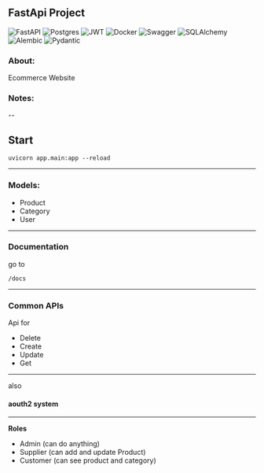 ## FastApi Project
![FastAPI](https://img.shields.io/badge/FastAPI-005571?style=for-the-badge&logo=fastapi)
![Postgres](https://img.shields.io/badge/postgres-%23316192.svg?style=for-the-badge&logo=postgresql&logoColor=white)
![JWT](https://img.shields.io/badge/JWT-black?style=for-the-badge&logo=JSON%20web%20tokens)
![Docker](https://img.shields.io/badge/docker-%230db7ed.svg?style=for-the-badge&logo=docker&logoColor=white)
![Swagger](https://img.shields.io/badge/-Swagger-%23Clojure?style=for-the-badge&logo=swagger&logoColor=white)
![SQLAlchemy](https://img.shields.io/badge/SqlAlchemy-%2307405e.svg?&style=for-the-badge&logo=SqlAlchemy&logoColor=white")
![Alembic](https://img.shields.io/badge/Alembic-%23075e.svg?&style=for-the-badge&logo=Alembic&logoColor=white")
![Pydantic](https://img.shields.io/badge/Pydantic-%23e75e.svg?&style=for-the-badge&logo=Alembic&logoColor=white")


### About:

Ecommerce Website

### Notes:
--

## Start

```
uvicorn app.main:app --reload 
```
<!-- 
#### Fill db

```angular2html
INSERT INTO public.category (id, name, slug, is_active, parent_id) VALUES (1, 'Apple', 'apple', true, null);
INSERT INTO public.category (id, name, slug, is_active, parent_id) VALUES (2, 'Acer', 'acer', true, 1);
INSERT INTO public.category (id, name, slug, is_active, parent_id) VALUES (3, 'Dell', 'dell', true, 1);
INSERT INTO public.category (id, name, slug, is_active, parent_id) VALUES (4, 'Lenovo', 'lenovo', true, 1);
INSERT INTO public.category (id, name, slug, is_active, parent_id) VALUES (5, 'Asus', 'asus', true, null);
```

```angular2html
INSERT INTO public.product (id, name, slug, description, price, image_url, stock, category_id, rating, is_active) VALUES (1, 'IPhone 15', 'iphone-15', 'string', 100000, 'string', 10, 2, 0, true);
INSERT INTO public.product (id, name, slug, description, price, image_url, stock, category_id, rating, is_active) VALUES (2, 'IPhone 14', 'iphone-14', 'string', 80000, 'string', 15, 2, 0, true);
INSERT INTO public.product (id, name, slug, description, price, image_url, stock, category_id, rating, is_active) VALUES (3, 'IPhone 13', 'iphone-13', 'string', 72000, 'string', 5, 2, 0, true);
INSERT INTO public.product (id, name, slug, description, price, image_url, stock, category_id, rating, is_active) VALUES (4, 'IPhone 12', 'iphone-12', 'string', 65000, 'string', 2, 2, 0, true);
INSERT INTO public.product (id, name, slug, description, price, image_url, stock, category_id, rating, is_active) VALUES (5, 'MacBook Air', 'macbook-air', 'string', 90000, 'string', 8, 3, 0, true);
INSERT INTO public.product (id, name, slug, description, price, image_url, stock, category_id, rating, is_active) VALUES (6, 'MacBook Pro', 'macbook-pro', 'string', 140000, 'string', 11, 3, 0, true);
INSERT INTO public.product (id, name, slug, description, price, image_url, stock, category_id, rating, is_active) VALUES (7, 'iPad (9th Gen)', 'ipad-9th-gen', 'string', 35000, 'string', 30, 4, 0, true);
INSERT INTO public.product (id, name, slug, description, price, image_url, stock, category_id, rating, is_active) VALUES (8, 'iPad (10th Gen)', 'ipad-10th-gen', 'string', 52000, 'string', 20, 4, 0, true);
```-->

---


### Models: 

+ Product
+ Category
+ User

--- 

### Documentation

go to

```/docs```


---
### Common APIs

Api for
+ Delete
+ Create
+ Update
+ Get

---

also 
#### aouth2 system

---

**Roles**

- Admin (can do anything)
- Supplier (can add and update Product)
- Customer (can see product and category)


